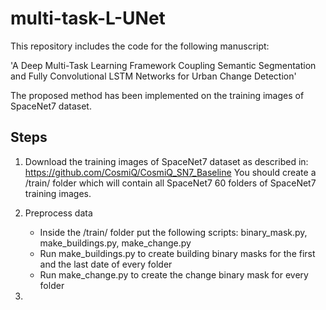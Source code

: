 # multi-task-L-UNet

This repository includes the code for the following manuscript:

'A Deep Multi-Task Learning Framework Coupling Semantic Segmentation and Fully Convolutional LSTM Networks for Urban Change Detection'

The proposed method has been implemented on the training images of SpaceNet7 dataset.

## Steps

1. Download the training images of SpaceNet7 dataset as described in: https://github.com/CosmiQ/CosmiQ_SN7_Baseline
   You should create a /train/ folder which will contain all SpaceNet7 60 folders of SpaceNet7 training images.
   
2. Preprocess data
   - Inside the /train/ folder put the following scripts: binary_mask.py, make_buildings.py, make_change.py
   - Run make_buildings.py to create building binary masks for the first and the last date of every folder
   - Run make_change.py to create the change binary mask for every folder

3. 
   

